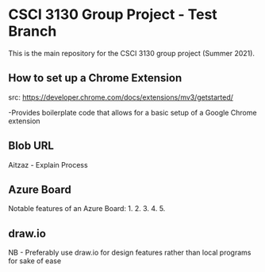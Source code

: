 # CSCI 3130 Group Project - Test Branch

This is the main repository for the CSCI 3130 group project (Summer 2021).

## How to set up a Chrome Extension ##
src: https://developer.chrome.com/docs/extensions/mv3/getstarted/

-Provides boilerplate code that allows for a basic setup of a Google Chrome
extension

## Blob URL ##

Aitzaz - Explain Process

## Azure Board ##
Notable features of an Azure Board:
1.
2.
3.
4.
5.

## draw.io ##
NB - Preferably use draw.io for design features rather than local programs for
    sake of ease